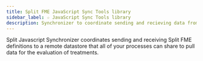 ```yaml
---
title: Split FME JavaScript Sync Tools library
sidebar_label: ☆ JavaScript Sync Tools library
description: Synchronizer to coordinate sending and recieving data from a remote datastore
---
```

Split Javascript Synchronizer coordinates sending and receiving Split FME definitions to a remote datastore that all of your processes can share to pull data for the evaluation of treatments.